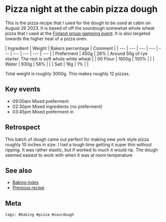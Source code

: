 # Pizza night at the cabin pizza dough

This is the pizza recipe that I used for the dough to be used at cabin on August 26 2023. It is based of off the sourdough somewhat whole wheat pizza that I used at the [Finland group gamping event](keg://zettel/449). It is also targeted towards the higher heat of a pizza oven.

| Ingredient | Weight | Bakers percentage | Comment |
| --- | --- | --- | --- | --- | --- | --- | --- | --- |
| Preferment | 450g | 28% | Around 50g of rye starter. The rest is soft whole white wheat |
| 00 Flour | 1600g | 100% |  |
| Water | 930g | 58% |  |  | Salt | 16g | 1% |  |

Total weight is roughly 3000g. This makes roughly 12 pizzas.

## Key events

- 09:00am Mixed preferment
- 02:30pm Mixed ingredients (no preferment)
- 03:45pm Mixed preferment in

## Retrospect

This batch of dough came out perfect for making new york style pizza roughly 10 inches in size. I had a tough time getting it super thin without ripping. It was rather elastic, but if worked to much it would rip. The dough seemed easiest to work with when it was at room temperature

## See also

- [Baking index](../292?T)
- [Previous recipe](../294)

## Meta

    tags: #baking #pizza #sourdough